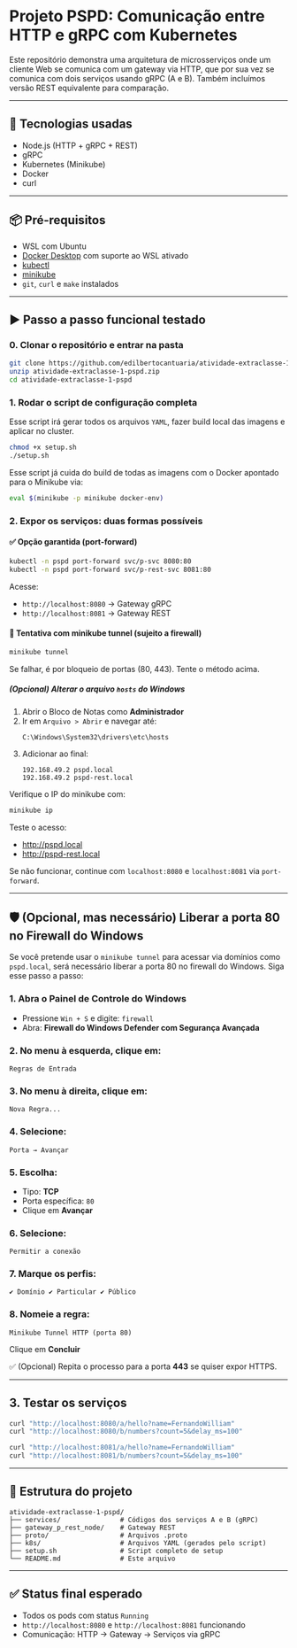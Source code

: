 # Projeto PSPD: Comunicação entre HTTP e gRPC com Kubernetes

Este repositório demonstra uma arquitetura de microsserviços onde um cliente Web se comunica com um gateway via HTTP, que por sua vez se comunica com dois serviços usando gRPC (A e B). Também incluímos versão REST equivalente para comparação.

---

## 🔧 Tecnologias usadas

- Node.js (HTTP + gRPC + REST)
- gRPC
- Kubernetes (Minikube)
- Docker
- curl

---

## 📦 Pré-requisitos

- WSL com Ubuntu
- [Docker Desktop](https://www.docker.com/products/docker-desktop/) com suporte ao WSL ativado
- [kubectl](https://kubernetes.io/docs/tasks/tools/)
- [minikube](https://minikube.sigs.k8s.io/docs/start/)
- `git`, `curl` e `make` instalados

---

## ▶️ Passo a passo funcional testado

### 0. Clonar o repositório e entrar na pasta
```bash
git clone https://github.com/edilbertocantuaria/atividade-extraclasse-1-pspd.git
unzip atividade-extraclasse-1-pspd.zip
cd atividade-extraclasse-1-pspd
```

### 1. Rodar o script de configuração completa
Esse script irá gerar todos os arquivos `YAML`, fazer build local das imagens e aplicar no cluster.
```bash
chmod +x setup.sh
./setup.sh
```

Esse script já cuida do build de todas as imagens com o Docker apontado para o Minikube via:
```bash
eval $(minikube -p minikube docker-env)
```

### 2. Expor os serviços: duas formas possíveis

#### ✅ Opção garantida (port-forward)
```bash
kubectl -n pspd port-forward svc/p-svc 8080:80
kubectl -n pspd port-forward svc/p-rest-svc 8081:80
```

Acesse:
- `http://localhost:8080` → Gateway gRPC
- `http://localhost:8081` → Gateway REST

#### 🧪 Tentativa com minikube tunnel (sujeito a firewall)
```bash
minikube tunnel
```

Se falhar, é por bloqueio de portas (80, 443). Tente o método acima.

##### (Opcional) Alterar o arquivo `hosts` do Windows

1. Abrir o Bloco de Notas como **Administrador**
2. Ir em `Arquivo > Abrir` e navegar até:
   ```
   C:\Windows\System32\drivers\etc\hosts
   ```
3. Adicionar ao final:
   ```
   192.168.49.2 pspd.local
   192.168.49.2 pspd-rest.local
   ```

Verifique o IP do minikube com:
```bash
minikube ip
```

Teste o acesso:
- http://pspd.local
- http://pspd-rest.local

Se não funcionar, continue com `localhost:8080` e `localhost:8081` via `port-forward`.

---

## 🛡️ (Opcional, mas necessário) Liberar a porta 80 no Firewall do Windows

Se você pretende usar o `minikube tunnel` para acessar via domínios como `pspd.local`, será necessário liberar a porta 80 no firewall do Windows. Siga esse passo a passo:

### 1. Abra o **Painel de Controle** do Windows
- Pressione `Win + S` e digite: `firewall`
- Abra: **Firewall do Windows Defender com Segurança Avançada**

### 2. No menu à esquerda, clique em:
```
Regras de Entrada
```

### 3. No menu à direita, clique em:
```
Nova Regra...
```

### 4. Selecione:
```
Porta → Avançar
```

### 5. Escolha:
- Tipo: **TCP**
- Porta específica: `80`
- Clique em **Avançar**

### 6. Selecione:
```
Permitir a conexão
```

### 7. Marque os perfis:
```
✔️ Domínio ✔️ Particular ✔️ Público
```

### 8. Nomeie a regra:
```
Minikube Tunnel HTTP (porta 80)
```

Clique em **Concluir**

✅ (Opcional) Repita o processo para a porta **443** se quiser expor HTTPS.

---

## 3. Testar os serviços
```bash
curl "http://localhost:8080/a/hello?name=FernandoWilliam"
curl "http://localhost:8080/b/numbers?count=5&delay_ms=100"

curl "http://localhost:8081/a/hello?name=FernandoWilliam"
curl "http://localhost:8081/b/numbers?count=5&delay_ms=100"
```

---

## 📁 Estrutura do projeto
```
atividade-extraclasse-1-pspd/
├── services/               # Códigos dos serviços A e B (gRPC)
├── gateway_p_rest_node/    # Gateway REST
├── proto/                  # Arquivos .proto
├── k8s/                    # Arquivos YAML (gerados pelo script)
├── setup.sh                # Script completo de setup
└── README.md               # Este arquivo
```

---

## ✅ Status final esperado

- Todos os pods com status `Running`
- `http://localhost:8080` e `http://localhost:8081` funcionando
- Comunicação: HTTP → Gateway → Serviços via gRPC
